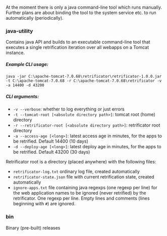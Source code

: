 At the moment there is only a java command-line tool which runs manually.
Further plans are about binding the tool to the system service etc. to run automatically (periodically).

### java-utility
Contains java API and builds to an executable command-line tool that executes a single retrification iteration over all webapps on a Tomcat instance.

##### Example CLI usage:
`java -jar C:\apache-tomcat-7.0.68\retrificator\retrificator-1.0.0.jar -t C:\apache-tomcat-7.0.68 -r C:\apache-tomcat-7.0.68\retrificator -v -a 14400 -d 43200`

##### CLI arguments:
- `-v --verbose`: whether to log everything or just errors
- `-t --tomcat-root [<absolute directory path>]`: tomcat root (home) directory
- `-r --retrificator-root [<absolute directory path>]`: retrificator root directory
- `-a --access-age [<long>]`: latest access age in minutes, for the apps to be retrified. Default 14400 (10 days)
- `-d --deploy-age [<long>]`: latest deploy age in minutes, for the apps to be retrified. Default 43200 (30 days)

Retrificator root is a directory (placed anywhere) with the following files:
- `retrificator-log.txt` ordinary log file, created automatically
- `retrificator-state.json` file with current retrification state, created automatically
- `ignore-apps.txt` file containing java regexps (one regexp per line) for the web application names to be ignored (never retrified) by the retrificator. One regexp per line. Empty lines and comments (lines beginning with `#`) are ignored.

### bin
Binary (pre-built) releases
